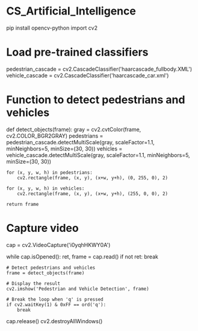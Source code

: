 # CS_Artificial_Intelligence
pip install opencv-python
import cv2

# Load pre-trained classifiers
pedestrian_cascade = cv2.CascadeClassifier('haarcascade_fullbody.XML')
vehicle_cascade = cv2.CascadeClassifier('haarcascade_car.xml')

# Function to detect pedestrians and vehicles
def detect_objects(frame):
    gray = cv2.cvtColor(frame, cv2.COLOR_BGR2GRAY)
    pedestrians = pedestrian_cascade.detectMultiScale(gray, scaleFactor=1.1, minNeighbors=5, minSize=(30, 30))
    vehicles = vehicle_cascade.detectMultiScale(gray, scaleFactor=1.1, minNeighbors=5, minSize=(30, 30))
    
    for (x, y, w, h) in pedestrians:
        cv2.rectangle(frame, (x, y), (x+w, y+h), (0, 255, 0), 2)
        
    for (x, y, w, h) in vehicles:
        cv2.rectangle(frame, (x, y), (x+w, y+h), (255, 0, 0), 2)
    
    return frame

# Capture video
cap = cv2.VideoCapture('i0yqhHKWY0A')

while cap.isOpened():
    ret, frame = cap.read()
    if not ret:
        break
    
    # Detect pedestrians and vehicles
    frame = detect_objects(frame)
    
    # Display the result
    cv2.imshow('Pedestrian and Vehicle Detection', frame)
    
    # Break the loop when 'q' is pressed
    if cv2.waitKey(1) & 0xFF == ord('q'):
        break

cap.release()
cv2.destroyAllWindows()
